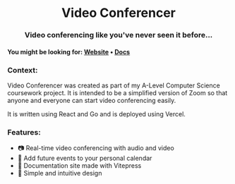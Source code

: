 <div align="center">
  <h1> Video Conferencer </h1>
  <h3> Video conferencing like you've never seen it before... </h3>
</div>

#### You might be looking for: [Website](https://video-conferencer.vercel.app/) • [Docs](https://video-conf-docs.vercel.app/)

### Context:
Video Conferencer was created as part of my A-Level Computer Science coursework project. It is intended to be a simplified
version of Zoom so that anyone and everyone can start video 
conferencing easily.

It is written using React and Go and is deployed using Vercel.

### Features: 

- 📷 Real-time video conferencing with audio and video
- 📅 Add future events to your personal calendar
- 📄 Documentation site made with Vitepress
- 📲 Simple and intuitive design
